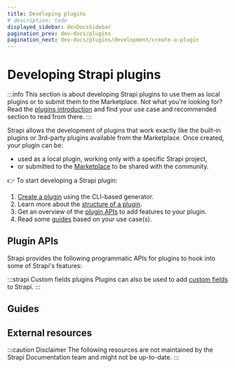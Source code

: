 ```yaml
---
title: Developing plugins
# description: todo
displayed_sidebar: devDocsSidebar
pagination_prev: dev-docs/plugins
pagination_next: dev-docs/plugins/development/create-a-plugin
---
```


# Developing Strapi plugins

:::info
This section is about developing Strapi plugins to use them as local plugins or to submit them to the Marketplace. Not what you're looking for? Read the [plugins introduction](/dev-docs/plugins) and find your use case and recommended section to read from there.
:::

Strapi allows the development of plugins that work exactly like the built-in plugins or 3rd-party plugins available from the Marketplace. Once created, your plugin can be:

- used as a local plugin, working only with a specific Strapi project,
- or submitted to the [Marketplace](https://market.strapi.io) to be shared with the community.

👉 To start developing a Strapi plugin:

1. [Create a plugin](/dev-docs/plugins/development/create-a-plugin) using the CLI-based generator.
2. Learn more about the [structure of a plugin](/dev-docs/plugins/development/plugin-structure).
3. Get an overview of the [plugin APIs](#plugin-apis) to add features to your plugin.
4. Read some [guides](#guides) based on your use case(s).

## Plugin APIs

Strapi provides the following programmatic APIs for plugins to hook into some of Strapi's features:

<CustomDocCardsWrapper>
<CustomDocCard emoji="" title="Admin Panel API" description="Use the Admin Panel API to have your plugin interact with the admin panel of Strapi." link="/dev-docs/api/plugins/admin-panel-api" />
<CustomDocCard emoji="" title="Server API" description="Use the Server API to have your plugin interact with the backend server of Strapi." link="/dev-docs/api/plugins/server-api" />
</CustomDocCardsWrapper>

:::strapi Custom fields plugins
Plugins can also be used to add [custom fields](/dev-docs/custom-fields) to Strapi.
:::

## Guides

<CustomDocCard small emoji="💁" title="How to store and access data from a Strapi plugin" description="" link="/dev-docs/plugins/guides/store-and-access-data" />
<CustomDocCard small emoji="💁" title="How to pass data from the backend server to the admin panel with a plugin" description="" link="/dev-docs/plugins/guides/pass-data-from-server-to-admin" />
<CustomDocCard small emoji="💁" title="How to create a global plugin middleware" description="" link="/dev-docs/plugins/guides/global-plugin-middleware" />
<CustomDocCard small emoji="💁" title="How to submit your plugin to the Strapi Marketplace" description="" link="/dev-docs/plugins/guides/marketplace" />

## External resources

:::caution Disclaimer
The following resources are not maintained by the Strapi Documentation team and might not be up-to-date.
:::

<CustomDocCard small emoji="📖" title="Blog article series about creating a Strapi v4 plugin" description="" link="https://strapi.io/blog/how-to-create-a-strapi-v4-plugin-generate-a-plugin-1-6" />

